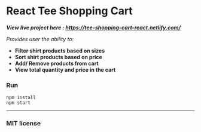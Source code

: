 # React Tee Shopping Cart

***View live project here : https://tee-shopping-cart-react.netlify.com/***

*Provides user the ability to:*
- **Filter shirt products based on sizes**
- **Sort shirt  products based on price**
- **Add/ Remove products from cart**
- **View total quantity and price in the cart**

### Run
```
npm install
npm start
```

--------------------------
### MIT license



